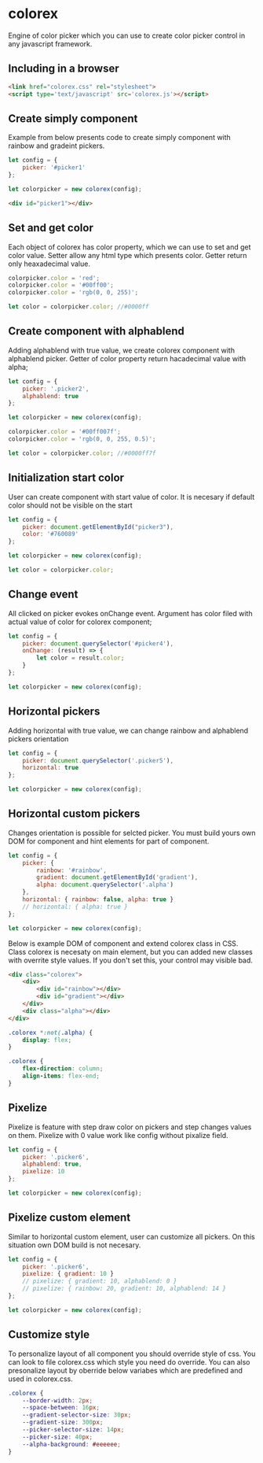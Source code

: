 # colorex

Engine of color picker which you can use to create color picker control in any javascript framework.

## Including in a browser

```html
<link href="colorex.css" rel="stylesheet">
<script type='text/javascript' src='colorex.js'></script>
```

## Create simply component

Example from below presents code to create simply component with rainbow and gradeint pickers.

```js
let config = {
    picker: '#picker1'
};

let colorpicker = new colorex(config);
```

```html
<div id="picker1"></div>
```

## Set and get color

Each object of colorex has color property, which we can use to set and get color value. Setter allow any html type which presents color. Getter return only heaxadecimal value.

```js
colorpicker.color = 'red';
colorpicker.color = '#00ff00';
colorpicker.color = 'rgb(0, 0, 255)';

let color = colorpicker.color; //#0000ff
```

## Create component with alphablend

Adding alphablend with true value, we create colorex component with alphablend picker. Getter of color property return hacadecimal value with alpha;

```js
let config = {
    picker: '.picker2',
    alphablend: true
};

let colorpicker = new colorex(config);

colorpicker.color = '#00ff007f';
colorpicker.color = 'rgb(0, 0, 255, 0.5)';

let color = colorpicker.color; //#0000ff7f
```

## Initialization start color

User can create component with start value of color. It is necesary if default color should not be visible on the start

```js
let config = {
    picker: document.getElementById("picker3"),
    color: '#760089'
};

let colorpicker = new colorex(config);

let color = colorpicker.color;
```

## Change event

All clicked on picker evokes onChange event. Argument has color filed with actual value of color for colorex component; 

```js
let config = {
    picker: document.querySelector('#picker4'),
    onChange: (result) => {
        let color = result.color;
    }
};

let colorpicker = new colorex(config);
```

## Horizontal pickers

Adding horizontal with true value, we can change rainbow and alphablend pickers orientation

```js
let config = {
    picker: document.querySelector('.picker5'),
    horizontal: true
};

let colorpicker = new colorex(config);
```

## Horizontal custom pickers

Changes orientation is possible for selcted picker. You must build yours own DOM for component and hint elements for part of component.

```js
let config = {
    picker: {
        rainbow: '#rainbow',
        gradient: document.getElementById('gradient'),
        alpha: document.querySelector('.alpha')
    },
    horizontal: { rainbow: false, alpha: true }
    // horizontal: { alpha: true }
};

let colorpicker = new colorex(config);
```

Below is example DOM of component and extend colorex class in CSS. Class colorex is necesaty on main element, but you can added new classes with overrite style values. If you don't set this, 
your control may visible bad.

```html
<div class="colorex">
    <div>
        <div id="rainbow"></div>
        <div id="gradient"></div>
    </div>
    <div class="alpha"></div>
</div>
```

```css
.colorex *:not(.alpha) {
    display: flex;
}

.colorex {
    flex-direction: column;
    align-items: flex-end;
}
```

## Pixelize

Pixelize is feature with step draw color on pickers and step changes values on them. Pixelize with 0 value work like config without pixalize field.

```js
let config = {
    picker: '.picker6',
    alphablend: true,
    pixelize: 10
};

let colorpicker = new colorex(config);
```

## Pixelize custom element

Similar to horizontal custom element, user can customize all pickers. On this situation own DOM build is not necesary.

```js
let config = {
    picker: '.picker6',
    pixelize: { gradient: 10 }
    // pixelize: { gradient: 10, alphablend: 0 }
    // pixelize: { rainbow: 20, gradient: 10, alphablend: 14 }
};

let colorpicker = new colorex(config);
```

## Customize style

To personalize layout of all component you should override style of css. You can look to file colorex.css which style you need do override. You can also presonalize layout by oberride below variabes which are predefined and used in colorex.css.

```css
.colorex {
    --border-width: 2px;
    --space-between: 16px;
    --gradient-selector-size: 30px;
    --gradient-size: 300px;
    --picker-selector-size: 14px;
    --picker-size: 40px;
    --alpha-background: #eeeeee;
}
```
